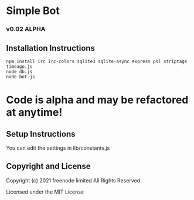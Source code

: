 # Simple Bot
### v0.02 ALPHA

## Installation Instructions
```
npm install irc irc-colors sqlite3 sqlite-async express psl striptags timeago.js
node db.js
node bot.js
```

# Code is alpha and may be refactored at anytime!

## Setup Instructions
You can edit the settings in lib/constants.js

## Copyright and License
Copyright (c) 2021 freenode limited
All Rights Reserved

Licensed under the MIT License

